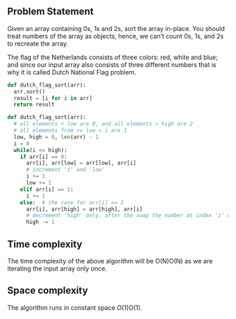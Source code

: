 ## Problem Statement #
Given an array containing 0s, 1s and 2s, sort the array in-place. You should treat numbers of the array as objects, hence, we can’t count 0s, 1s, and 2s to recreate the array.

The flag of the Netherlands consists of three colors: red, white and blue; and since our input array also consists of three different numbers that is why it is called Dutch National Flag problem.


```Python
def dutch_flag_sort(arr):
  arr.sort()
  result = [i for i in arr]
  return result
```


```Python
def dutch_flag_sort(arr):
  # all elements < low are 0, and all elements > high are 2
  # all elements from >= low < i are 1
  low, high = 0, len(arr) - 1
  i = 0
  while(i <= high):
    if arr[i] == 0:
      arr[i], arr[low] = arr[low], arr[i]
      # increment 'i' and 'low'
      i += 1
      low += 1
    elif arr[i] == 1:
      i += 1
    else:  # the case for arr[i] == 2
      arr[i], arr[high] = arr[high], arr[i]
      # decrement 'high' only, after the swap the number at index 'i' could be 0, 1 or 2
      high -= 1
```

## Time complexity #
The time complexity of the above algorithm will be O(N)O(N) as we are iterating the input array only once.

## Space complexity #
The algorithm runs in constant space O(1)O(1).

